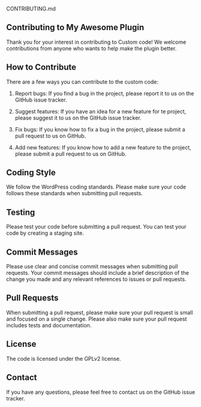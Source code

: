 CONTRIBUTING.md

## Contributing to My Awesome Plugin
Thank you for your interest in contributing to Custom code! We welcome contributions from anyone who wants to help make the plugin better.

## How to Contribute
There are a few ways you can contribute to the custom code:

1. Report bugs: If you find a bug in the project, please report it to us on the GitHub issue tracker.

2. Suggest features: If you have an idea for a new feature for te project, please suggest it to us on the GitHub issue tracker.

3. Fix bugs: If you know how to fix a bug in the project, please submit a pull request to us on GitHub.

4. Add new features: If you know how to add a new feature to the project, please submit a pull request to us on GitHub.

## Coding Style
We follow the WordPress coding standards. Please make sure your code follows these standards when submitting pull requests.

## Testing
Please test your code before submitting a pull request. You can test your code by creating a staging site.

## Commit Messages
Please use clear and concise commit messages when submitting pull requests. Your commit messages should include a brief description of the change you made and any relevant references to issues or pull requests.

## Pull Requests
When submitting a pull request, please make sure your pull request is small and focused on a single change. Please also make sure your pull request includes tests and documentation.

## License
The code is licensed under the GPLv2 license.

## Contact
If you have any questions, please feel free to contact us on the GitHub issue tracker.


